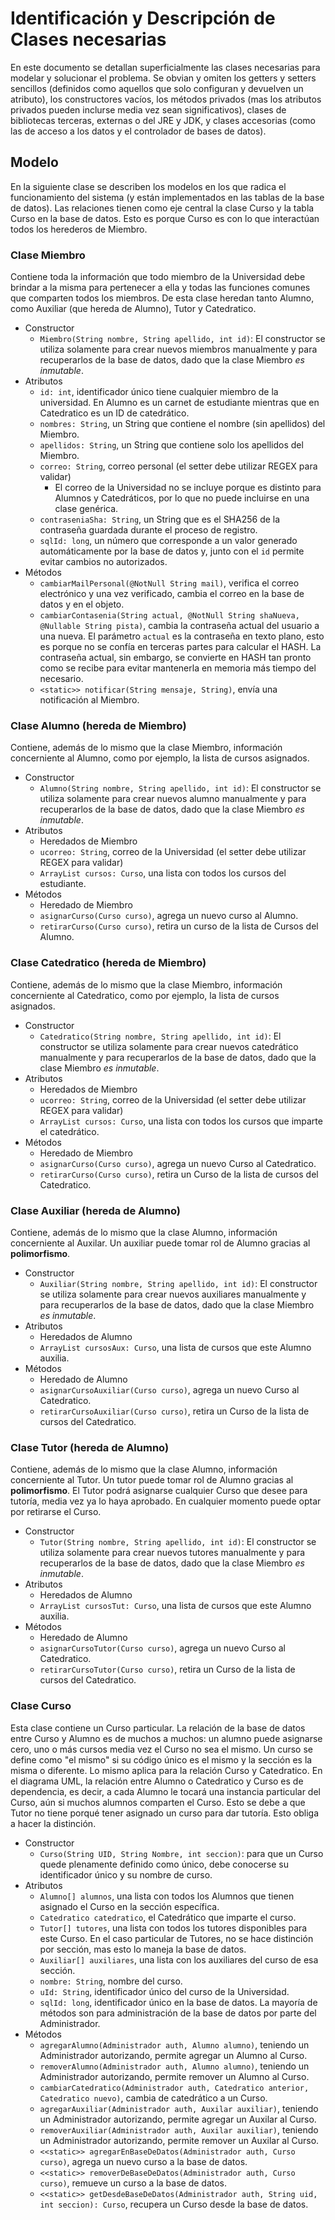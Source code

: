 # Identificación y Descripción de Clases necesarias

En este documento se detallan superficialmente las clases necesarias para modelar y
solucionar el problema. Se obvian y omiten los getters y setters sencillos (definidos como
aquellos que solo configuran y devuelven un atributo), los constructores vacíos, los
métodos privados (mas los atributos privados pueden inclurse media vez sean
significativos), clases de bibliotecas terceras, externas o del JRE y JDK, y clases
accesorias (como las de acceso a los datos y el controlador de bases de datos).

## Modelo
En la siguiente clase se describen los modelos en los que radica el funcionamiento del
sistema (y están implementados en las tablas de la base de datos). Las relaciones tienen
como eje central la clase Curso y la tabla Curso en la base de datos. Esto es porque Curso
es con lo que interactúan todos los herederos de Miembro.

### Clase Miembro
Contiene toda la información que todo miembro de la Universidad debe brindar a la misma
para pertenecer a ella y todas las funciones comunes que comparten todos los miembros. De
esta clase heredan tanto Alumno, como Auxiliar (que hereda de Alumno), Tutor y
Catedratico.

* Constructor
	* `Miembro(String nombre, String apellido, int id)`: El constructor se utiliza
solamente para crear nuevos miembros manualmente y para recuperarlos de la base de datos,
dado que la clase Miembro *es inmutable*.
* Atributos
	* `id: int`, identificador único tiene cualquier miembro de la universidad. En Alumno
es un carnet de estudiante mientras que en Catedratico es un ID de catedrático.
	* `nombres: String`, un String que contiene el nombre (sin apellidos) del Miembro.
	* `apellidos: String`, un String que contiene solo los apellidos del Miembro.
	* `correo: String`, correo personal (el setter debe utilizar REGEX para validar)
		* El correo de la Universidad no se incluye porque es distinto para Alumnos y
Catedráticos, por lo que no puede incluirse en una clase genérica.
	* `contraseniaSha: String`, un String que es el SHA256 de la  contraseña guardada
durante el proceso de registro.
	* `sqlId: long`, un número que corresponde a un valor generado automáticamente por la
base de datos y, junto con el `id` permite evitar cambios no autorizados.
* Métodos
	* `cambiarMailPersonal(@NotNull String mail)`, verifica el correo electrónico y una
vez verificado, cambia el correo en la base de datos y en el objeto.
	* `cambiarContasenia(String actual, @NotNull String shaNueva, @Nullable String
pista)`, cambia la contraseña actual del usuario a una nueva. El parámetro `actual` es la
contraseña en texto plano, esto es porque no se confía en terceras partes para calcular el
HASH. La contraseña actual, sin embargo, se convierte en HASH tan pronto como se recibe
para evitar mantenerla en memoria más tiempo del necesario.
	* `<static>> notificar(String mensaje, String)`, envía una notificación al Miembro.


### Clase Alumno (hereda de Miembro)
Contiene, además de lo mismo que la clase Miembro, información concerniente al Alumno,
como por ejemplo, la lista de cursos asignados.

* Constructor
	* `Alumno(String nombre, String apellido, int id)`: El constructor se utiliza
solamente para crear nuevos alumno manualmente y para recuperarlos de la base de datos,
dado que la clase Miembro *es inmutable*.
* Atributos
	* Heredados de Miembro
	* `ucorreo: String`, correo de la Universidad (el setter debe utilizar REGEX para
validar)
	* `ArrayList cursos: Curso`, una lista con todos los cursos del estudiante.
* Métodos
	* Heredado de Miembro
	* `asignarCurso(Curso curso)`, agrega un nuevo curso al Alumno.
	* `retirarCurso(Curso curso)`, retira un curso de la lista de Cursos del Alumno.

### Clase Catedratico (hereda de Miembro)
Contiene, además de lo mismo que la clase Miembro, información concerniente al
Catedratico, como por ejemplo, la lista de cursos asignados.

* Constructor
	* `Catedratico(String nombre, String apellido, int id)`: El constructor se utiliza
solamente para crear nuevos catedrático manualmente y para recuperarlos de la base de
datos,
dado que la clase Miembro *es inmutable*.
* Atributos
	* Heredados de Miembro
	* `ucorreo: String`, correo de la Universidad (el setter debe utilizar REGEX para
validar)
	* `ArrayList cursos: Curso`, una lista con todos los cursos que imparte el
catedrático.
* Métodos
	* Heredado de Miembro
	* `asignarCurso(Curso curso)`, agrega un nuevo Curso al Catedratico.
	* `retirarCurso(Curso curso)`, retira un Curso de la lista de cursos del Catedratico.

### Clase Auxiliar (hereda de Alumno)
Contiene, además de lo mismo que la clase Alumno, información concerniente al Auxilar. Un
auxiliar puede tomar rol de Alumno gracias al **polimorfismo**.

* Constructor
	* `Auxiliar(String nombre, String apellido, int id)`: El constructor se utiliza
solamente para crear nuevos auxiliares manualmente y para recuperarlos de la base de
datos, dado que la clase Miembro *es inmutable*.
* Atributos
	* Heredados de Alumno
	* `ArrayList cursosAux: Curso`, una lista de cursos que este Alumno auxilia.
* Métodos
	* Heredado de Alumno
	* `asignarCursoAuxiliar(Curso curso)`, agrega un nuevo Curso al Catedratico.
	* `retirarCursoAuxiliar(Curso curso)`, retira un Curso de la lista de cursos del
Catedratico.

### Clase Tutor (hereda de Alumno)
Contiene, además de lo mismo que la clase Alumno, información concerniente al Tutor. Un
tutor puede tomar rol de Alumno gracias al **polimorfismo**. El Tutor podrá asignarse
cualquier Curso que desee para tutoría, media vez ya lo haya aprobado. En cualquier
momento puede optar por retirarse el Curso.

* Constructor
	* `Tutor(String nombre, String apellido, int id)`: El constructor se utiliza
solamente para crear nuevos tutores manualmente y para recuperarlos de la base de
datos, dado que la clase Miembro *es inmutable*.
* Atributos
	* Heredados de Alumno
	* `ArrayList cursosTut: Curso`, una lista de cursos que este Alumno auxilia.
* Métodos
	* Heredado de Alumno
	* `asignarCursoTutor(Curso curso)`, agrega un nuevo Curso al Catedratico.
	* `retirarCursoTutor(Curso curso)`, retira un Curso de la lista de cursos del
Catedratico.

### Clase Curso
Esta clase contiene un Curso particular. La relación de la base de datos entre Curso y
Alumno es de muchos a muchos: un alumno puede asignarse cero, uno o más cursos media vez
el Curso no sea el mismo. Un curso se define como "el mismo" si su código único es el
mismo y la sección es la misma o diferente. Lo mismo aplica para la relación Curso y
Catedratico. En el diagrama UML, la relación entre Alumno o Catedratico y Curso es de
dependencia, es decir, a cada Alumno le tocará una instancia particular del Curso, aún si
muchos alumnos comparten el Curso. Esto se debe a que Tutor no tiene porqué tener asignado
un curso para dar tutoría. Esto obliga a hacer la distinción.

* Constructor
    * `Curso(String UID, String Nombre, int seccion)`: para que un Curso quede
plenamente definido como único, debe conocerse su identificador único y su nombre de
curso.
* Atributos
    * `Alumno[] alumnos`, una lista con todos los Alumnos que tienen asignado el Curso en
la sección específica.
    * `Catedratico catedratico`, el Catedrático que imparte el curso.
    * `Tutor[] tutores`, una lista con todos los tutores disponibles para este Curso. En
el caso particular de Tutores, no se hace distinción por sección, mas esto lo maneja la
base de datos.
    * `Auxiliar[] auxiliares`, una lista con los auxiliares del curso de esa sección.
    * `nombre: String`, nombre del curso.
    * `uId: String`, identificador único del curso de la Universidad.
    * `sqlId: long`, identificador único en la base de datos.
La mayoría de métodos son para administración de la base de datos por parte del
Administrador.
* Métodos
    * `agregarAlumno(Administrador auth, Alumno alumno)`, teniendo un Administrador
autorizando, permite agregar un Alumno al Curso.
    * `removerAlumno(Administrador auth, Alumno alumno)`, teniendo un Administrador
autorizando, permite remover un Alumno al Curso.
    * `cambiarCatedratico(Administrador auth, Catedratico anterior, Catedratico nuevo)`,
cambia de catedrático a un Curso.
    * `agregarAuxiliar(Administrador auth, Auxilar auxiliar)`, teniendo un Administrador
autorizando, permite agregar un Auxilar al Curso.
    * `removerAuxiliar(Administrador auth, Auxilar auxiliar)`, teniendo un Administrador
autorizando, permite remover un Auxilar al Curso.
    * `<<static>> agregarEnBaseDeDatos(Administrador auth, Curso curso)`, agrega un nuevo
curso a la base de datos.
    * `<<static>> removerDeBaseDeDatos(Administrador auth, Curso curso)`, remueve un curso
a la base de datos.
    * `<<static>> getDesdeBaseDeDatos(Administrador auth, String uid, int seccion):
Curso`, recupera un Curso desde la base de datos.
